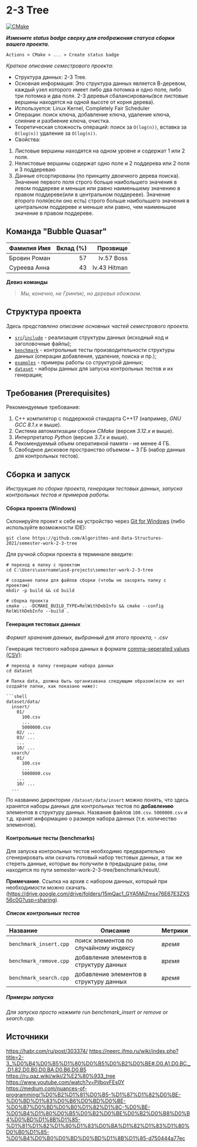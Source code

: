 # 2-3 Tree

[![CMake](https://github.com/Algorithms-and-Data-Structures-2021/semester-work-template/actions/workflows/cmake.yml/badge.svg)](https://github.com/Algorithms-and-Data-Structures-2021/semester-work-template/actions/workflows/cmake.yml)

**_Измените status badge сверху для отображения статуса сборки вашего проекта._**

`Actions > CMake > ... > Create status badge`

_Краткое описание семестрового проекта:_

- Структура данных: 2-3 Tree.
- Основная информация: Это структура данных является В-деревом, каждый узел которого имеет либо два потомка и одно поле, либо три потомка и два поля. 2-3 деревья сбалансированы(все листовые вершины находятся на одной высоте от корня дерева).
- Используется: Linux Kernel, Completely Fair Scheduler
- Операции: поиск ключа, добавление ключа, удаление ключа, слияние и разбиение ключа, очистка.
- Теоретическая сложность операций: поиск за `O(log(n))`, вставка за `O(log(n))` удаление за `O(log(n))`.
- Свойства: 
 1. Листовые вершины находятся на одном уровне и содержат 1 или 2 поля.
 2. Нелистовые вершины содержат одно поле и 2 поддерева или 2 поля и 3 поддереваю
 3. Данные отсортированы (по принципу двоичного дерева поиска). Значение первого поля строго больше наибольшего значения в левом поддереве и меньше или равно наименьшему значению в правом поддереве(или в центральном поддереве). Значение второго поля(если оно есть) строго больше наибольшего значения в центральном поддереве и меньше или равно, чем наименьшее значение в правом поддереве.

## Команда "Bubble Quasar"

| Фамилия Имя   | Вклад (%) | Прозвище              |
| :---          |   ---:    |  ---:                 |
| Бровин Роман  | 57        |       lv.57 Boss      |
| Суреева Анна  | 43        |       lv.43 Hitman    |

**Девиз команды**
> _Мы, конечно, не Гринпис, но деревья обожаем._

## Структура проекта

_Здесь представлено описание основных частей семестрового проекта._


- [`src`](src)/[`include`](include) - реализация структуры данных (исходный код и заголовочные файлы);
- [`benchmark`](benchmark) - контрольные тесты производительности структуры данных (операции добавления, удаления,
  поиска и пр.);
- [`examples`](examples) - примеры работы со структурой данных;
- [`dataset`](dataset) - наборы данных для запуска контрольных тестов и их генерация;

## Требования (Prerequisites)

Рекомендуемые требования:

1. С++ компилятор c поддержкой стандарта C++17 (например, _GNU GCC 8.1.x_ и выше).
2. Система автоматизации сборки _CMake_ (версия _3.12.x_ и выше).
3. Интерпретатор _Python_ (версия _3.7.x_ и выше).
4. Рекомендуемый объем оперативной памяти - не менее 4 ГБ.
5. Свободное дисковое пространство объемом ~ 3 ГБ (набор данных для контрольных тестов).

## Сборка и запуск

_Инструкция по сборке проекта, генерации тестовых данных, запуска контрольных тестов и примеров работы._

#### Сборка проекта (Windows)


Склонируйте проект к себе на устройство через [Git for Windows](https://gitforwindows.org/) (либо используйте
возможности IDE):

```shell
git clone https://github.com/Algorithms-and-Data-Structures-2021/semester-work-2-3-tree
```

Для ручной сборки проекта в терминале введите:

```shell
# переход в папку с проектом
cd C:\Users\username\asd-projects\semester-work-2-3-tree

# создание папки для файлов сборки (чтобы не засорять папку с проектом) 
mkdir -p build && cd build 

# сборка проекта
cmake .. -DCMAKE_BUILD_TYPE=RelWithDebInfo && cmake --config RelWithDebInfo --build . 
```

#### Генерация тестовых данных

_Формат хранения данных, выбранный для этого проекта, - .csv_ 

Генерация тестового набора данных в
формате [comma-seperated values (CSV)](https://en.wikipedia.org/wiki/Comma-separated_values):

```shell
# переход в папку генерации набора данных
cd dataset
 
# Папка data, должна быть организавана следующим образом(если их нет создайте папки, как показано ниже):

```shell
dataset/data/
  insert/
    01/
      100.csv
      ...
      5000000.csv
    02/ ...
    03/ ...
    ...
    10/ ...
  search/
    01/
      100.csv
      ...
      5000000.csv
    ...
    10/ ...
  ...
```

По названию директории `/dataset/data/insert` можно понять, что здесь хранятся наборы данных для контрольных тестов по
**добавлению** элементов в структуру данных. Названия файлов `100.csv`. `5000000.csv` и т.д. хранят информацию о размере набора данных (т.е. количество элементов). 

#### Контрольные тесты (benchmarks)

Для запуска контрольных тестов необходимо предварительно сгенерировать или скачать готовый набор тестовых данных, а так же стереть данные, которые вы получили в предыдущие разы, они находятся по пути semester-work-2-3-tree/benchmark/result/.

**Примечание**. Ссылка на архив с набором данных, который при необходимости можно скачать.(https://drive.google.com/drive/folders/15mQac1_GYA5MiZmsx76E67E3ZXS56c0G?usp=sharing).

##### Список контрольных тестов

| Название                  | Описание                                | Метрики         |
| :---                      | ---                                     | :---            |
| `benchmark_insert.cpp`    | поиск элементов по случайному индексу   | _время_         |
| `benchmark_remove.cpp`    | добавление элементов в структуру данных | _время_         |
| `benchmark_search.cpp`    | добавление элементов в структуру данных | _время_         |


##### Примеры запуска

_Для запуска просто нажмите run benchmark_insert or remove or search.cpp._


## Источники

https://habr.com/ru/post/303374/
https://neerc.ifmo.ru/wiki/index.php?title=2-3_%D0%B4%D0%B5%D1%80%D0%B5%D0%B2%D0%BE#.D0.A1.D0.BC._.D1.82.D0.B0.D0.BA.D0.B6.D0.B5
https://ru.qaz.wiki/wiki/2%E2%80%933_tree
https://www.youtube.com/watch?v=PjlbovFEs0Y
https://medium.com/nuances-of-programming/%D0%B2%D1%81%D0%B5-%D1%87%D1%82%D0%BE-%D0%BD%D1%83%D0%B6%D0%BD%D0%BE-%D0%B7%D0%BD%D0%B0%D1%82%D1%8C-%D0%BE-%D0%B4%D1%80%D0%B5%D0%B2%D0%BE%D0%B2%D0%B8%D0%B4%D0%BD%D1%8B%D1%85-%D1%81%D1%82%D1%80%D1%83%D0%BA%D1%82%D1%83%D1%80%D0%B0%D1%85-%D0%B4%D0%B0%D0%BD%D0%BD%D1%8B%D1%85-d750444a77ec

